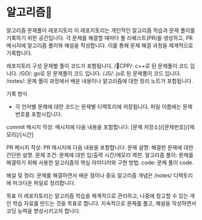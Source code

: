 # 알고리즘📝

알고리즘 문제풀이 레포지토리
이 레포지토리는 개인적인 알고리즘 학습과 문제 풀이를 기록하기 위한 공간입니다. 
각 문제를 해결할 때마다 풀 리퀘스트(PR)를 생성하고, PR 메시지에 알고리즘 풀이와 해설을 작성합니다. 
이를 통해 문제 해결 과정을 체계적으로 기록합니다.

레포지토리 구성
 문제별 풀이 코드가 포함됩니다.
/CPP/: c++로 된 문제풀이 코드 입니다.
/GO/: go로 된 문제풀이 코드 입니다.
/JS/: js로 된 문제풀이 코드 입니다.
/notes/: 문제 풀이 과정에서 배운 내용이나 알고리즘에 대한 정리 노트가 포함됩니다.

기록 방식
- 각 언어별 문제에 대한 코드는 문제별 디렉토리에 저장됩니다. 파일 이름에는 문제 번호를 포함시킵니다.

commit 메시지 작성: 메시지에 다음 내용을 포함합니다:
[문제 저장소]/[문제번호]/[메모리]/[시간]

PR 메시지 작성: PR 메시지에 다음 내용을 포함합니다:
문제 설명: 해결한 문제에 대한 간단한 설명.
문제 조건: 문제에 대한 입/출력 시간/메모리 제한.
알고리즘 풀이: 문제를 해결하기 위해 사용한 알고리즘의 핵심 아이디어와 구현 방법.
code: 문제 풀이 code.

해설 및 정리: 문제를 해결하면서 배운 점이나 중요 알고리즘 개념은 /notes/ 디렉토리에 마크다운 파일로 정리합니다.

목표
이 레포지토리는 알고리즘 학습을 체계적으로 관리하고, 나중에 참고할 수 있는 개인 학습 자료를 만드는 것을 목표로 합니다. 지속적으로 문제를 풀고, 해설을 작성하면서 코딩 능력을 향상시키고자 합니다.


